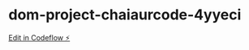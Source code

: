 # dom-project-chaiaurcode-4yyeci

[Edit in Codeflow ⚡️](https://stackblitz.com/~/github.com/manishyadav12/dom-project-chaiaurcode-4yyeci)